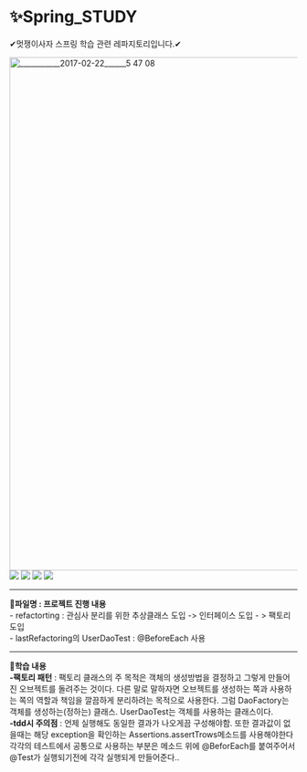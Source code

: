 # ✨Spring_STUDY
✔멋쟁이사자 스프링 학습 관련 레파지토리입니다.✔

<img width="900" alt="___________2017-02-22______5 47 08" src="https://user-images.githubusercontent.com/104709432/198947114-5f7b3711-53b9-415c-9f38-f95072dc1cd4.png">

<br>
<img src="https://img.shields.io/badge/Java-E34F26?style=flat&logo=Java&logoColor=white"/></a>
<img src="https://img.shields.io/badge/Spring Boot-6DB33F?style=flat&logo=Spring Boot&logoColor=white"/></a>
<img src="https://img.shields.io/badge/JUnit5-25A162?style=flat&logo=JUnit5&logoColor=white"/></a>
<img src="https://img.shields.io/badge/MySQL-4479A1?style=flat&logo=MySQL&logoColor=white"/></a>
<hr>
<b>📝파일명 : 프로젝트 진행 내용</b><br>
- refactorting : 관심사 분리를 위한 추상클래스 도입 -> 인터페이스 도입 - > 팩토리 도입  <br>
- lastRefactoring의 UserDaoTest  : @BeforeEach 사용  <br>
<hr>
<b>🎈학습 내용</b><br>
<b>-팩토리 패턴</b> :  팩토리 클래스의 주 목적은 객체의 생성방법을 결정하고 그렇게 만들어진 오브젝트를 돌려주는 것이다.
    다른 말로 말하자면 오브젝트를 생성하는 쪽과 사용하는 쪽의 역할과 책임을 깔끔하게 분리하려는 목적으로 사용한다.
    그럼 DaoFactory는 객체를 생성하는(정하는) 클래스. UserDaoTest는 객체를 사용하는 클래스이다.<br>
<b>-tdd시 주의점</b> :  언제 실행해도 동일한 결과가 나오게끔 구성해야함. 또한 결과값이 없을때는 해당 exception을 확인하는 Assertions.assertTrows메소드를 사용해야한다
     각각의 테스트에서 공통으로 사용하는 부분은 메소드 위에 @BeforEach를 붙여주어서 @Test가 실행되기전에 각각 실행되게 만들어준다..<br>
